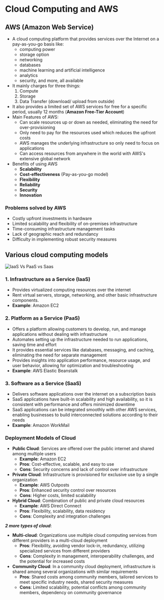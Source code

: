 # Cloud Computing and AWS

## AWS (Amazon Web Service)
- A cloud computing platform that provides services over the Internet on a pay-as-you-go basis like:
  - computing power 
  - storage option 
  - networking
  - databases
  - machine learning and artificial intelligence
  - analytics
  - security, and more, all available
- It mainly charges for three things:
  1. Compute
  2. Storage
  3. Data Transfer (download/ upload from outside)
- It also provides a limited set of AWS services for free for a specific period, usually 12 months (**Amazon Free-Tier Account**)
- Main Features of AWS:
  - Can scale resources up or down as needed, eliminating the need for over-provisioning
  - Only need to pay for the resources used which reduces the upfront costs
  - AWS manages the underlying infrastructure so only need to focus on applications
  - Can access resources from anywhere in the world with AWS's extensive global network
- Benefits of using AWS
  - **Scalability**
  - **Cost-effectiveness** (Pay-as-you-go model)
  - **Flexibility**
  - **Reliability**
  - **Security**
  - **Innovation**

### Problems solved by AWS
- Costly upfront investments in hardware
- Limited scalability and flexibility of on-premises infrastructure
- Time-consuming infrastructure management tasks
- Lack of geographic reach and redundancy
- Difficulty in implementing robust security measures

## Various cloud computing models
![IaaS Vs PaaS vs Saas](https://www.redhat.com/rhdc/managed-files/iaas-paas-saas-diagram5.1-1638x1046.png)

### 1. Infrastructure as a Service (IaaS)
- Provides virtualized computing resources over the internet
- Rent virtual servers, storage, networking, and other basic infrastructure components.
- **Example**: Amazon EC2

### 2. Platform as a Service (PaaS)
- Offers a platform allowing customers to develop, run, and manage applications without dealing with infrastructure
- Automates setting up the infrastructure needed to run applications, saving time and effort
- It provides essential services like databases, messaging, and caching, eliminating the need for separate management
- Provides insights into application performance, resource usage, and user behavior, allowing for optimization and troubleshooting
- **Example**: AWS Elastic Beanstalk

### 3. Software as a Service (SaaS)
- Delivers software applications over the internet on a subscription basis
- SaaS applications have built-in scalability and high availability, so it is consistent with performance and offers minimized downtime
- SaaS applications can be integrated smoothly with other AWS services, enabling businesses to build interconnected solutions according to their needs
- **Example**: Amazon WorkMail

### Deployment Models of Cloud
- **Public Cloud**: Services are offered over the public internet and shared among multiple users
  - **Example**: Amazon EC2
  - **Pros**: Cost-effective, scalable, and easy to use
  - **Cons**: Security concerns and lack of control over infrastructure 
- **Private Cloud**: Infrastructure is provisioned for exclusive use by a single organization 
  - **Example**: AWS Outposts
  - **Pros**: Enhanced security control over resources
  - **Cons**: Higher costs, limited scalability
- **Hybrid Cloud**: Combination of public and private cloud resources
  - **Example**: AWS Direct Connect
  - **Pros**: Flexibility, scalability, data residency
  - **Cons**: Complexity and integration challenges

***2 more types of cloud***: 
- **Multi-cloud**: Organizations use multiple cloud computing services from different providers in a multi-cloud deployment
  - **Pros**: Flexibility, avoiding vendor lock-in, redundancy, utilizing specialized services from different providers
  - **Cons**: Complexity in management, interoperability challenges, and the potential for increased costs
- **Community Cloud**: In a community cloud deployment, infrastructure is shared among several organizations with similar requirements
  - **Pros**: Shared costs among community members, tailored services to meet specific industry needs, shared security measures
  - **Cons**: Limited scalability, potential conflicts among community members, dependency on community governance